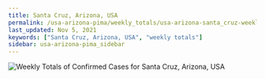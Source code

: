 ```yaml
---
title: Santa Cruz, Arizona, USA
permalink: /usa-arizona-pima/weekly_totals/usa-arizona-santa_cruz-weekly_totals.html
last_updated: Nov 5, 2021
keywords: ["Santa Cruz, Arizona, USA", "weekly totals"]
sidebar: usa-arizona-pima_sidebar
---
```


![Weekly Totals of Confirmed Cases for Santa Cruz, Arizona, USA](/covid_tracker/images/graphs/usa-arizona-santa_cruz-weekly_totals_graph.png)
